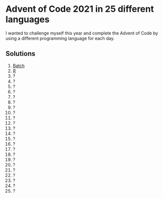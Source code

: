 # Advent of Code 2021 in 25 different languages

I wanted to challenge myself this year and complete the Advent of Code by using a different programming language for each day. 

## Solutions
1. [Batch](1/main.bat)
2. [R](2/main.r)
3. ?
4. ?
5. ?
6. ?
7. ?
8. ?
9. ?
10. ?
11. ?
12. ?
13. ?
14. ?
15. ?
16. ?
17. ?
18. ?
19. ?
20. ?
21. ?
22. ?
23. ?
24. ?
25. ?